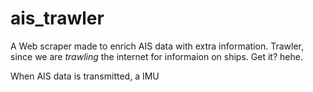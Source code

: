 # ais_trawler

A Web scraper made to enrich AIS data with extra information. Trawler, since we are *trawling* the internet for informaion on ships. Get it? hehe. 

When AIS data is transmitted, a IMU

